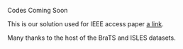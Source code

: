 Codes Coming Soon

This is our solution used for IEEE access paper [a link](https://ieeexplore.ieee.org/document/9585109). 



Many thanks to the host of the BraTS and ISLES datasets.
